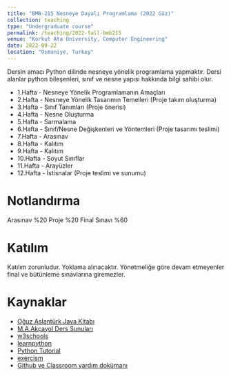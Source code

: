 ```yaml
---
title: "BMB-215 Nesneye Dayalı Programlama (2022 Güz)"
collection: teaching
type: "Undergraduate course"
permalink: /teaching/2022-fall-bmb215
venue: "Korkut Ata University, Computer Engineering"
date: 2022-09-22
location: "Osmaniye, Turkey"
---
```


Dersin amacı Python dilinde nesneye yönelik programlama yapmaktır. Dersi alanlar python bileşenleri, sınıf ve nesne yapısı hakkında bilgi sahibi olur.

* 1.Hafta - Nesneye Yönelik Programlamanın Amaçları
* 2.Hafta - Nesneye Yönelik Tasarımın Temelleri (Proje takım oluşturma)
* 3.Hafta - Sınıf Tanımları (Proje önerisi)
* 4.Hafta - Nesne Oluşturma
* 5.Hafta - Sarmalama
* 6.Hafta - Sınıf/Nesne Değişkenleri ve Yöntemleri (Proje tasarımı teslimi)
* 7.Hafta - Arasınav
* 8.Hafta - Kalıtım
* 9.Hafta - Kalıtım
* 10.Hafta - Soyut Sınıflar
* 11.Hafta - Arayüzler
* 12.Hafta - İstisnalar (Proje teslimi ve sunumu)



Notlandırma
======
Arasınav %20
Proje %20 
Final Sınavı %60 

Katılım
======
Katılım zorunludur. Yoklama alınacaktır. Yönetmeliğe göre devam etmeyenler final ve bütünleme sınavlarına giremezler. 

Kaynaklar
======
* [Oğuz Aslantürk Java Kitabı](https://web.cs.hacettepe.edu.tr/~bbm102/misc/java_notes_by_oa.pdf)
* [M.A.Akçayol Ders Sunuları](https://w3.gazi.edu.tr/~akcayol/BM3103.htm)
* [w3schools](https://www.w3schools.com/python/) 
* [learnpython](https://www.learnpython.org/)
* [Python Tutorial](https://docs.python.org/3/tutorial/index.html)
* [exercism](https://exercism.org/tracks/python)
* [Github ve Classroom yardım dokümanı](../files/github.pdf)
